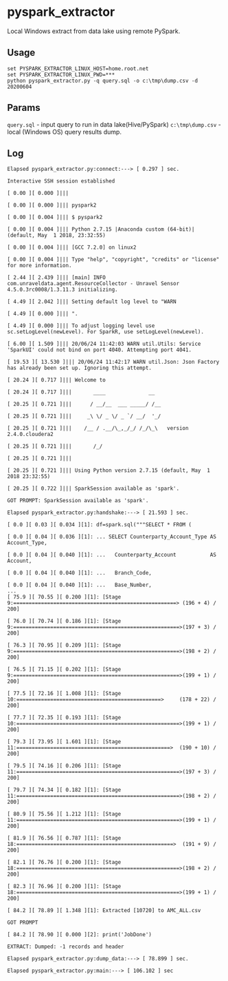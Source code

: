# pyspark_extractor
Local Windows extract from data lake using remote PySpark.


## Usage

 
```
set PYSPARK_EXTRACTOR_LINUX_HOST=home.root.net  
set PYSPARK_EXTRACTOR_LINUX_PWD=***  
python pyspark_extractor.py -q query.sql -o c:\tmp\dump.csv -d 20200604  
```

 
## Params


`query.sql` - input query to run in data lake(Hive/PySpark)
`c:\tmp\dump.csv` - local (Windows OS) query results dump.

## Log



    Elapsed pyspark_extractor.py:connect:---> [ 0.297 ] sec.

    Interactive SSH session established

    [ 0.00 ][ 0.000 ]|||

    [ 0.00 ][ 0.000 ]||| pyspark2

    [ 0.00 ][ 0.004 ]||| $ pyspark2

    [ 0.00 ][ 0.004 ]||| Python 2.7.15 |Anaconda custom (64-bit)| (default, May  1 2018, 23:32:55)

    [ 0.00 ][ 0.004 ]||| [GCC 7.2.0] on linux2

    [ 0.00 ][ 0.004 ]||| Type "help", "copyright", "credits" or "license" for more information.

    [ 2.44 ][ 2.439 ]||| [main] INFO com.unraveldata.agent.ResourceCollector - Unravel Sensor 4.5.0.3rc0008/1.3.11.3 initializing.

    [ 4.49 ][ 2.042 ]||| Setting default log level to "WARN

    [ 4.49 ][ 0.000 ]||| ".

    [ 4.49 ][ 0.000 ]||| To adjust logging level use sc.setLogLevel(newLevel). For SparkR, use setLogLevel(newLevel).

    [ 6.00 ][ 1.509 ]||| 20/06/24 11:42:03 WARN util.Utils: Service 'SparkUI' could not bind on port 4040. Attempting port 4041.

    [ 19.53 ][ 13.530 ]||| 20/06/24 11:42:17 WARN util.Json: Json Factory has already been set up. Ignoring this attempt.

    [ 20.24 ][ 0.717 ]||| Welcome to

    [ 20.24 ][ 0.717 ]|||       ____              __

    [ 20.25 ][ 0.721 ]|||      / __/__  ___ _____/ /__

    [ 20.25 ][ 0.721 ]|||     _\ \/ _ \/ _ `/ __/  '_/

    [ 20.25 ][ 0.721 ]|||    /__ / .__/\_,_/_/ /_/\_\   version 2.4.0.cloudera2

    [ 20.25 ][ 0.721 ]|||       /_/

    [ 20.25 ][ 0.721 ]|||

    [ 20.25 ][ 0.721 ]||| Using Python version 2.7.15 (default, May  1 2018 23:32:55)

    [ 20.25 ][ 0.722 ]||| SparkSession available as 'spark'.

    GOT PROMPT: SparkSession available as 'spark'.

    Elapsed pyspark_extractor.py:handshake:---> [ 21.593 ] sec.

    [ 0.0 ][ 0.03 ][ 0.034 ][1]: df=spark.sql("""SELECT * FROM (

    [ 0.0 ][ 0.04 ][ 0.036 ][1]: ... SELECT Counterparty_Account_Type AS Account_Type,

    [ 0.0 ][ 0.04 ][ 0.040 ][1]: ...   Counterparty_Account           AS Account,

    [ 0.0 ][ 0.04 ][ 0.040 ][1]: ...   Branch_Code,

    [ 0.0 ][ 0.04 ][ 0.040 ][1]: ...   Base_Number,
    ...
    [ 75.9 ][ 70.55 ][ 0.200 ][1]: [Stage 9:=====================================================> (196 + 4) / 200]

    [ 76.0 ][ 70.74 ][ 0.186 ][1]: [Stage 9:======================================================>(197 + 3) / 200]

    [ 76.3 ][ 70.95 ][ 0.209 ][1]: [Stage 9:======================================================>(198 + 2) / 200]

    [ 76.5 ][ 71.15 ][ 0.202 ][1]: [Stage 9:======================================================>(199 + 1) / 200]

    [ 77.5 ][ 72.16 ][ 1.008 ][1]: [Stage 10:===============================================>     (178 + 22) / 200]

    [ 77.7 ][ 72.35 ][ 0.193 ][1]: [Stage 10:=====================================================>(199 + 1) / 200]

    [ 79.3 ][ 73.95 ][ 1.601 ][1]: [Stage 11:==================================================>  (190 + 10) / 200]

    [ 79.5 ][ 74.16 ][ 0.206 ][1]: [Stage 11:=====================================================>(197 + 3) / 200]

    [ 79.7 ][ 74.34 ][ 0.182 ][1]: [Stage 11:=====================================================>(198 + 2) / 200]

    [ 80.9 ][ 75.56 ][ 1.212 ][1]: [Stage 11:=====================================================>(199 + 1) / 200]

    [ 81.9 ][ 76.56 ][ 0.787 ][1]: [Stage 18:===================================================>  (191 + 9) / 200]

    [ 82.1 ][ 76.76 ][ 0.200 ][1]: [Stage 18:=====================================================>(198 + 2) / 200]

    [ 82.3 ][ 76.96 ][ 0.200 ][1]: [Stage 18:=====================================================>(199 + 1) / 200]

    [ 84.2 ][ 78.89 ][ 1.348 ][1]: Extracted [10720] to AMC_ALL.csv

    GOT PROMPT

    [ 84.2 ][ 78.90 ][ 0.000 ][2]: print('JobDone')

    EXTRACT: Dumped: -1 records and header

    Elapsed pyspark_extractor.py:dump_data:---> [ 78.899 ] sec.

    Elapsed pyspark_extractor.py:main:---> [ 106.102 ] sec
